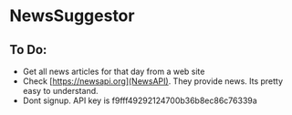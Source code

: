 # NewsSuggestor

## To Do:
* Get all news articles for that day from a web site
* Check [https://newsapi.org](NewsAPI). They provide news. Its pretty easy to understand. 
* Dont signup. API key is f9fff49292124700b36b8ec86c76339a
